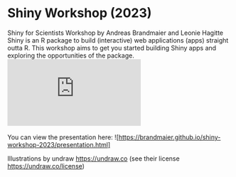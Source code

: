 # Shiny Workshop (2023)

Shiny for Scientists Workshop by Andreas Brandmaier and Leonie Hagitte
Shiny is an R package to build (interactive) web applications (apps) straight outta R.
This workshop aims to get you started building Shiny apps and exploring the opportunities of the package.
![A small glimpse into something shiny!](https://github.com/rstudio/cheatsheets/blob/main/shiny.pdf)

You can view the presentation here: ![https://brandmaier.github.io/shiny-workshop-2023/presentation.html]

Illustrations by undraw https://undraw.co (see their license https://undraw.co/license)


